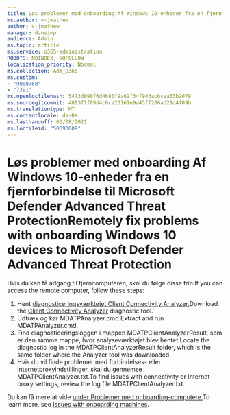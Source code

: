 ```yaml
---
title: Løs problemer med onboarding Af Windows 10-enheder fra en fjernforbindelse til Microsoft Defender Advanced Threat Protection
ms.author: v-jmathew
author: v-jmathew
manager: dansimp
audience: Admin
ms.topic: article
ms.service: o365-administration
ROBOTS: NOINDEX, NOFOLLOW
localization_priority: Normal
ms.collection: Adm_O365
ms.custom:
- "9000760"
- "7391"
ms.openlocfilehash: 5473d090f6d4680f9a62f34f943ac6cea53b2079
ms.sourcegitcommit: 4883f1f89d4c6ca23161e9a43ff206ad21d4f09b
ms.translationtype: MT
ms.contentlocale: da-DK
ms.lasthandoff: 03/08/2021
ms.locfileid: "50693009"
---
```

# <a name="remotely-fix-problems-with-onboarding-windows-10-devices-to-microsoft-defender-advanced-threat-protection"></a><span data-ttu-id="5035e-102">Løs problemer med onboarding Af Windows 10-enheder fra en fjernforbindelse til Microsoft Defender Advanced Threat Protection</span><span class="sxs-lookup"><span data-stu-id="5035e-102">Remotely fix problems with onboarding Windows 10 devices to Microsoft Defender Advanced Threat Protection</span></span>

<span data-ttu-id="5035e-103">Hvis du kan få adgang til fjerncomputeren, skal du følge disse trin:</span><span class="sxs-lookup"><span data-stu-id="5035e-103">If you can access the remote computer, follow these steps:</span></span>

1. <span data-ttu-id="5035e-104">Hent [diagnosticeringsværktøjet Client Connectivity Analyzer.](https://go.microsoft.com/fwlink/?linkid=2143466)</span><span class="sxs-lookup"><span data-stu-id="5035e-104">Download the [Client Connectivity Analyzer](https://go.microsoft.com/fwlink/?linkid=2143466) diagnostic tool.</span></span>
2. <span data-ttu-id="5035e-105">Udtræk og kør MDATPAnalyzer.cmd.</span><span class="sxs-lookup"><span data-stu-id="5035e-105">Extract and run MDATPAnalyzer.cmd.</span></span>
3. <span data-ttu-id="5035e-106">Find diagnosticeringsloggen i mappen MDATPClientAnalyzerResult, som er den samme mappe, hvor analyseværktøjet blev hentet.</span><span class="sxs-lookup"><span data-stu-id="5035e-106">Locate the diagnostic log in the MDATPClientAnalyzerResult folder, which is the same folder where the Analyzer tool was downloaded.</span></span>
4. <span data-ttu-id="5035e-107">Hvis du vil finde problemer med forbindelses- eller internetproxyindstillinger, skal du gennemse MDATPClientAnalyzer.txt.</span><span class="sxs-lookup"><span data-stu-id="5035e-107">To find issues with connectivity or Internet proxy settings, review the log file MDATPClientAnalyzer.txt.</span></span>

<span data-ttu-id="5035e-108">Du kan få mere at vide [under Problemer med onboarding-computere.](https://go.microsoft.com/fwlink/?linkid=2143634)</span><span class="sxs-lookup"><span data-stu-id="5035e-108">To learn more, see [Issues with onboarding machines](https://go.microsoft.com/fwlink/?linkid=2143634).</span></span>
